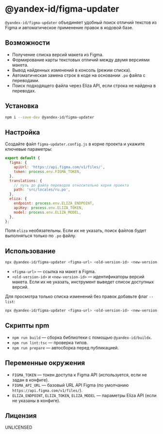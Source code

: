 # @yandex-id/figma-updater

`@yandex-id/figma-updater` объединяет удобный поиск отличий текстов из Figma и автоматическое применение правок в кодовой базе.

## Возможности

- Получение списка версий макета из Figma.
- Формирование карты текстовых отличий между двумя версиями макета.
- Вывод найденных изменений в консоль (режим списка).
- Автоматическая замена строк в коде на основании `.po` файла с переводами.
- Поиск подходящего файла через Eliza API, если строка не найдена в переводах.

## Установка

```bash
npm i --save-dev @yandex-id/figma-updater
```

## Настройка

Создайте файл `figma-updater.config.js` в корне проекта и укажите ключевые параметры:

```js
export default {
  figma: {
    apiUrl: 'https://api.figma.com/v1/files/',
    token: process.env.FIGMA_TOKEN,
  },
  translations: {
    // путь до файла переводов относительно корня проекта
    path: 'src/locales/ru.po',
  },
  eliza: {
    endpoint: process.env.ELIZA_ENDPOINT,
    apiKey: process.env.ELIZA_TOKEN,
    model: process.env.ELIZA_MODEL,
  },
};
```

Поля `eliza` необязательны. Если их не указать, поиск файлов будет выполняться только по `.po` файлу.

## Использование

```bash
npx @yandex-id/figma-updater <figma-url> <old-version-id> <new-version-id>
```

- `<figma-url>` — ссылка на макет в Figma.
- `<old-version-id>` и `<new-version-id>` — идентификаторы версий макета. Если их не указать, инструмент выведет список доступных версий.

Для просмотра только списка изменений без правок добавьте флаг `--list`:

```bash
npx @yandex-id/figma-updater <figma-url> <old-version-id> <new-version-id> --list
```

## Скрипты npm

- `npm run build` — сборка библиотеки с помощью `@yandex-id/buildx`.
- `npm run lint:tsc` — проверка типов.
- `npm run prepare` — автосборка перед публикацией.

## Переменные окружения

- `FIGMA_TOKEN` — токен доступа к Figma API (используется, если не задан в конфиге).
- `FIGMA_API_URL` — базовый URL API Figma (по умолчанию `https://api.figma.com/v1/files/`).
- `ELIZA_ENDPOINT`, `ELIZA_TOKEN`, `ELIZA_MODEL` — параметры Eliza API (если не указаны в конфиге).

## Лицензия

UNLICENSED
